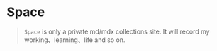 # Space

> `Space` is only a private md/mdx collections site. It will record my working、learning、life and so on.
